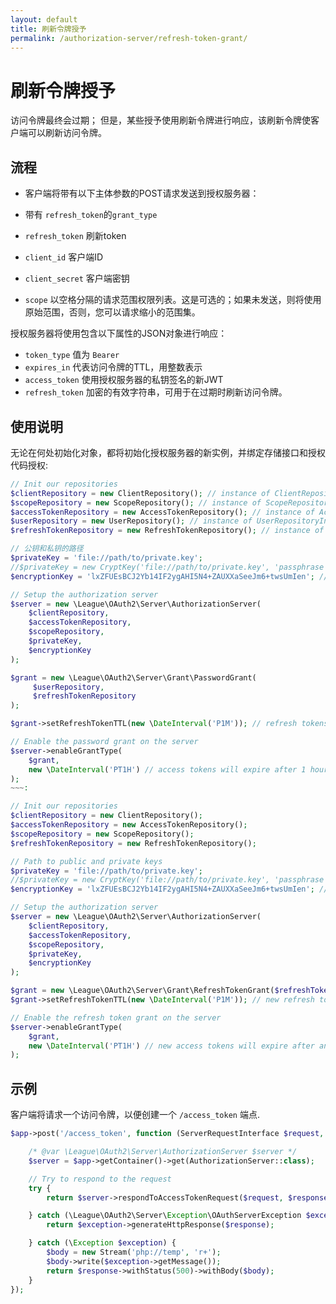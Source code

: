 ```yaml
---
layout: default
title: 刷新令牌授予
permalink: /authorization-server/refresh-token-grant/
---
```


# 刷新令牌授予

访问令牌最终会过期； 但是，某些授予使用刷新令牌进行响应，该刷新令牌使客户端可以刷新访问令牌。

## 流程

* 客户端将带有以下主体参数的POST请求发送到授权服务器：

* 带有 `refresh_token`的`grant_type` 
* `refresh_token` 刷新token
* `client_id` 客户端ID
* `client_secret` 客户端密钥
* `scope` 以空格分隔的请求范围权限列表。这是可选的；如果未发送，则将使用原始范围，否则，您可以请求缩小的范围集。

授权服务器将使用包含以下属性的JSON对象进行响应：

* `token_type` 值为 `Bearer`
* `expires_in` 代表访问令牌的TTL，用整数表示
* `access_token` 使用授权服务器的私钥签名的新JWT
* `refresh_token` 加密的有效字符串，可用于在过期时刷新访问令牌。

## 使用说明

无论在何处初始化对象，都将初始化授权服务器的新实例，并绑定存储接口和授权代码授权:

~~~ php
// Init our repositories
$clientRepository = new ClientRepository(); // instance of ClientRepositoryInterface
$scopeRepository = new ScopeRepository(); // instance of ScopeRepositoryInterface
$accessTokenRepository = new AccessTokenRepository(); // instance of AccessTokenRepositoryInterface
$userRepository = new UserRepository(); // instance of UserRepositoryInterface
$refreshTokenRepository = new RefreshTokenRepository(); // instance of RefreshTokenRepositoryInterface

// 公钥和私钥的路径
$privateKey = 'file://path/to/private.key';
//$privateKey = new CryptKey('file://path/to/private.key', 'passphrase'); // if private key has a pass phrase
$encryptionKey = 'lxZFUEsBCJ2Yb14IF2ygAHI5N4+ZAUXXaSeeJm6+twsUmIen'; // generate using base64_encode(random_bytes(32))

// Setup the authorization server
$server = new \League\OAuth2\Server\AuthorizationServer(
    $clientRepository,
    $accessTokenRepository,
    $scopeRepository,
    $privateKey,
    $encryptionKey
);

$grant = new \League\OAuth2\Server\Grant\PasswordGrant(
     $userRepository,
     $refreshTokenRepository
);

$grant->setRefreshTokenTTL(new \DateInterval('P1M')); // refresh tokens will expire after 1 month

// Enable the password grant on the server
$server->enableGrantType(
    $grant,
    new \DateInterval('PT1H') // access tokens will expire after 1 hour
);
​~~~:
~~~

~~~ php
// Init our repositories
$clientRepository = new ClientRepository();
$accessTokenRepository = new AccessTokenRepository();
$scopeRepository = new ScopeRepository();
$refreshTokenRepository = new RefreshTokenRepository();

// Path to public and private keys
$privateKey = 'file://path/to/private.key';
//$privateKey = new CryptKey('file://path/to/private.key', 'passphrase'); // if private key has a pass phrase
$encryptionKey = 'lxZFUEsBCJ2Yb14IF2ygAHI5N4+ZAUXXaSeeJm6+twsUmIen'; // generate using base64_encode(random_bytes(32))

// Setup the authorization server
$server = new \League\OAuth2\Server\AuthorizationServer(
    $clientRepository,
    $accessTokenRepository,
    $scopeRepository,
    $privateKey,
    $encryptionKey
);

$grant = new \League\OAuth2\Server\Grant\RefreshTokenGrant($refreshTokenRepository);
$grant->setRefreshTokenTTL(new \DateInterval('P1M')); // new refresh tokens will expire after 1 month

// Enable the refresh token grant on the server
$server->enableGrantType(
    $grant,
    new \DateInterval('PT1H') // new access tokens will expire after an hour
);
~~~

## 示例

客户端将请求一个访问令牌，以便创建一个 `/access_token` 端点.

~~~ php
$app->post('/access_token', function (ServerRequestInterface $request, ResponseInterface $response) use ($app) {

    /* @var \League\OAuth2\Server\AuthorizationServer $server */
    $server = $app->getContainer()->get(AuthorizationServer::class);

    // Try to respond to the request
    try {
        return $server->respondToAccessTokenRequest($request, $response);

    } catch (\League\OAuth2\Server\Exception\OAuthServerException $exception) {
        return $exception->generateHttpResponse($response);

    } catch (\Exception $exception) {
        $body = new Stream('php://temp', 'r+');
        $body->write($exception->getMessage());
        return $response->withStatus(500)->withBody($body);
    }
});
~~~
